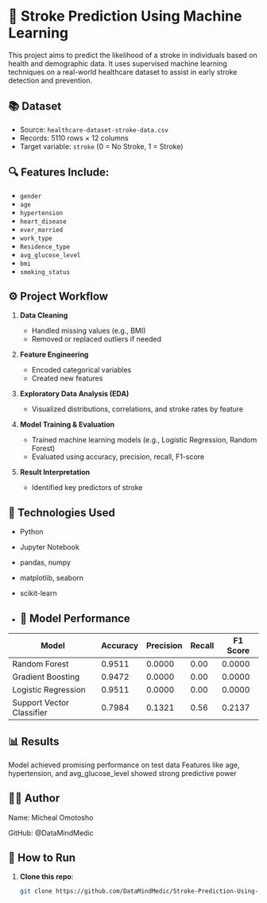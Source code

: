 # 🧠 Stroke Prediction Using Machine Learning

This project aims to predict the likelihood of a stroke in individuals based on health and demographic data. It uses supervised machine learning techniques on a real-world healthcare dataset to assist in early stroke detection and prevention.

## 📚 Dataset

- Source: `healthcare-dataset-stroke-data.csv`
- Records: 5110 rows × 12 columns
- Target variable: `stroke` (0 = No Stroke, 1 = Stroke)

## 🔍 Features Include:

- `gender`
- `age`
- `hypertension`
- `heart_disease`
- `ever_married`
- `work_type`
- `Residence_type`
- `avg_glucose_level`
- `bmi`
- `smoking_status`

## ⚙️ Project Workflow

1. **Data Cleaning**  
   - Handled missing values (e.g., BMI)
   - Removed or replaced outliers if needed

2. **Feature Engineering**  
   - Encoded categorical variables
   - Created new features 

3. **Exploratory Data Analysis (EDA)**  
   - Visualized distributions, correlations, and stroke rates by feature

4. **Model Training & Evaluation**  
   - Trained machine learning models (e.g., Logistic Regression, Random Forest)
   - Evaluated using accuracy, precision, recall, F1-score

5. **Result Interpretation**  
   - Identified key predictors of stroke

## 🧰 Technologies Used

- Python
- Jupyter Notebook
- pandas, numpy
- matplotlib, seaborn
- scikit-learn

- ## 🧪 Model Performance

| Model                    | Accuracy | Precision | Recall | F1 Score |
|--------------------------|----------|-----------|--------|----------|
| Random Forest            | 0.9511   | 0.0000    | 0.00   | 0.0000   |
| Gradient Boosting        | 0.9472   | 0.0000    | 0.00   | 0.0000   |
| Logistic Regression      | 0.9511   | 0.0000    | 0.00   | 0.0000   |
| Support Vector Classifier| 0.7984   | 0.1321    | 0.56   | 0.2137   |

## 📊 Results

Model achieved promising performance on test data
Features like age, hypertension, and avg_glucose_level showed strong predictive power

## 🙋‍♂️ Author
Name: Micheal Omotosho

GitHub: @DataMindMedic

## 🚀 How to Run

1. **Clone this repo**:
   ```bash
   git clone https://github.com/DataMindMedic/Stroke-Prediction-Using-Machine-Learning.git
